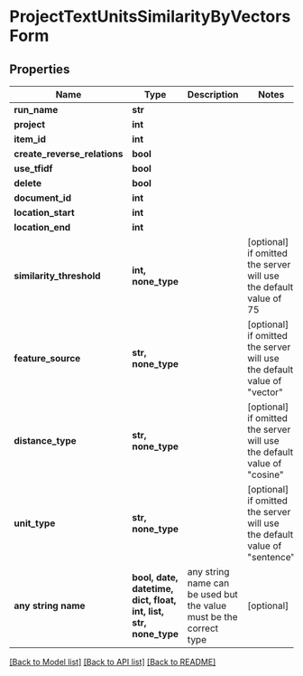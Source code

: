 # ProjectTextUnitsSimilarityByVectorsForm


## Properties
Name | Type | Description | Notes
------------ | ------------- | ------------- | -------------
**run_name** | **str** |  | 
**project** | **int** |  | 
**item_id** | **int** |  | 
**create_reverse_relations** | **bool** |  | 
**use_tfidf** | **bool** |  | 
**delete** | **bool** |  | 
**document_id** | **int** |  | 
**location_start** | **int** |  | 
**location_end** | **int** |  | 
**similarity_threshold** | **int, none_type** |  | [optional]  if omitted the server will use the default value of 75
**feature_source** | **str, none_type** |  | [optional]  if omitted the server will use the default value of "vector"
**distance_type** | **str, none_type** |  | [optional]  if omitted the server will use the default value of "cosine"
**unit_type** | **str, none_type** |  | [optional]  if omitted the server will use the default value of "sentence"
**any string name** | **bool, date, datetime, dict, float, int, list, str, none_type** | any string name can be used but the value must be the correct type | [optional]

[[Back to Model list]](../README.md#documentation-for-models) [[Back to API list]](../README.md#documentation-for-api-endpoints) [[Back to README]](../README.md)


